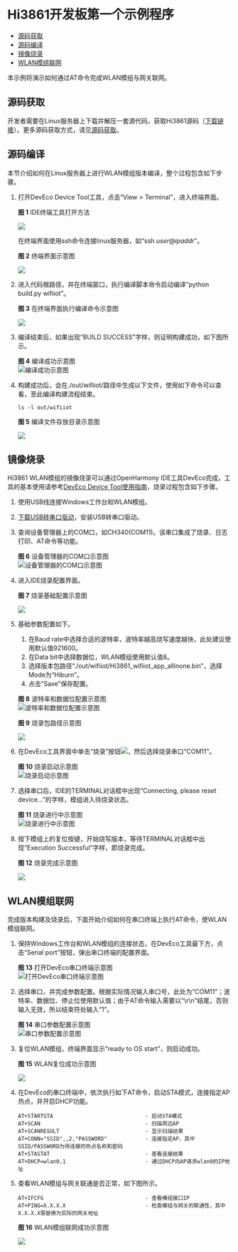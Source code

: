 # Hi3861开发板第一个示例程序<a name="ZH-CN_TOPIC_0000001053302600"></a>

-   [源码获取](#section1545225464016)
-   [源码编译](#section1736014117148)
-   [镜像烧录](#section1610612214150)
-   [WLAN模组联网](#section168257461059)

本示例将演示如何通过AT命令完成WLAN模组与网关联网。

## 源码获取<a name="section1545225464016"></a>

开发者需要在Linux服务器上下载并解压一套源代码，获取Hi3861源码（[下载链接](https://repo.huaweicloud.com/harmonyos/os/1.0/code-1.0.tar.gz)）。更多源码获取方式，请见[源码获取](../get-code/源码获取.md)。

## 源码编译<a name="section1736014117148"></a>

本节介绍如何在Linux服务器上进行WLAN模组版本编译，整个过程包含如下步骤。

1.  打开DevEco Device Tool工具，点击“View \> Terminal”，进入终端界面。

    **图 1**  IDE终端工具打开方法<a name="fig1975813338510"></a>  
    

    ![](figures/zh-cn_image_0000001055040538.png)

    在终端界面使用ssh命令连接linux服务器，如“ssh  _user_@_ipaddr_”。

    **图 2**  终端界面示意图<a name="fig91165301546"></a>  
    

    ![](figures/zh-cn_image_0000001054599199.png)

2.  进入代码根路径，并在终端窗口，执行编译脚本命令启动编译“python build.py wifiiot”。

    **图 3**  在终端界面执行编译命令示意图<a name="fig17727115215612"></a>  
    

    ![](figures/zh-cn_image_0000001055040596.png)

3.  编译结束后，如果出现“BUILD SUCCESS”字样，则证明构建成功，如下图所示。

    **图 4**  编译成功示意图<a name="fig1262101218463"></a>  
    ![](figures/编译成功示意图.png "编译成功示意图")

4.  构建成功后，会在./out/wifiiot/路径中生成以下文件，使用如下命令可以查看，至此编译构建流程结束。

    ```
    ls -l out/wifiiot
    ```

    **图 5**  编译文件存放目录示意图<a name="fig38521346164618"></a>  
    

    ![](figures/zh-cn_image_0000001055040654.png)


## 镜像烧录<a name="section1610612214150"></a>

Hi3861 WLAN模组的镜像烧录可以通过OpenHarmony IDE工具DevEco完成，工具的基本使用请参考[DevEco Device Tool使用指南](https://device.harmonyos.com/cn/docs/ide/user-guides/service_introduction-0000001050166905)，烧录过程包含如下步骤。

1.  使用USB线连接Windows工作台和WLAN模组。
2.  [下载USB转串口驱动](http://www.wch.cn/downloads/CH341SER_EXE.html)，安装USB转串口驱动。
3.  查询设备管理器上的COM口，如CH340\(COM11\)。该串口集成了烧录、日志打印、AT命令等功能。

    **图 6**  设备管理器的COM口示意图<a name="fig85905394917"></a>  
    ![](figures/设备管理器的COM口示意图.png "设备管理器的COM口示意图")

4.  进入IDE烧录配置界面。

    **图 7**  烧录基础配置示意图<a name="fig16939203111472"></a>  
    

    ![](figures/zh-cn_image_0000001054877726.png)

5.  基础参数配置如下。

    1.  在Baud rate中选择合适的波特率，波特率越高烧写速度越快，此处建议使用默认值921600。
    2.  在Data bit中选择数据位，WLAN模组使用默认值8。
    3.  选择版本包路径“./out/wifiiot/Hi3861\_wifiiot\_app\_allinone.bin”，选择Mode为“Hiburn”。
    4.  点击“Save”保存配置。

    **图 8**  波特率和数据位配置示意图<a name="fig4315145184815"></a>  
    ![](figures/波特率和数据位配置示意图.png "波特率和数据位配置示意图")

    **图 9**  烧录包路径示意图<a name="fig105491550185115"></a>  
    

    ![](figures/zh-cn_image_0000001055427138.png)

6.  在DevEco工具界面中单击“烧录”按钮![](figures/zh-cn_image_0000001054443694.png)，然后选择烧录串口“COM11”。

    **图 10**  烧录启动示意图<a name="fig051518341529"></a>  
    ![](figures/烧录启动示意图.png "烧录启动示意图")

7.  选择串口后，IDE的TERMINAL对话框中出现“Connecting, please reset device...”的字样，模组进入待烧录状态。

    **图 11**  烧录进行中示意图<a name="fig233565715549"></a>  
    ![](figures/烧录进行中示意图.png "烧录进行中示意图")

8.  按下模组上的复位按键，开始烧写版本，等待TERMINAL对话框中出现“Execution Successful”字样，即烧录完成。

    **图 12**  烧录完成示意图<a name="fig191921618564"></a>  
    

    ![](figures/zh-cn_image_0000001054802306.png)


## WLAN模组联网<a name="section168257461059"></a>

完成版本构建及烧录后，下面开始介绍如何在串口终端上执行AT命令，使WLAN模组联网。

1.  保持Windows工作台和WLAN模组的连接状态，在DevEco工具最下方，点击“Serial port”按钮，弹出串口终端的配置界面。

    **图 13**  打开DevEco串口终端示意图<a name="fig12489182991119"></a>  
    ![](figures/打开DevEco串口终端示意图.png "打开DevEco串口终端示意图")

2.  选择串口，并完成参数配置。根据实际情况输入串口号，此处为“COM11”；波特率、数据位、停止位使用默认值；由于AT命令输入需要以“\\r\\n”结尾，否则输入无效，所以结束符处输入“1”。

    **图 14**  串口参数配置示意图<a name="fig192312048131213"></a>  
    ![](figures/串口参数配置示意图.png "串口参数配置示意图")

3.  复位WLAN模组，终端界面显示“ready to OS start”，则启动成功。

    **图 15**  WLAN复位成功示意图<a name="fig496084516332"></a>  
    

    ![](figures/3.png)

4.  在DevEco的串口终端中，依次执行如下AT命令，启动STA模式，连接指定AP热点，并开启DHCP功能。

    ```
    AT+STARTSTA                             - 启动STA模式
    AT+SCAN                                 - 扫描周边AP
    AT+SCANRESULT                           - 显示扫描结果
    AT+CONN="SSID",,2,"PASSWORD"            - 连接指定AP，其中SSID/PASSWORD为待连接的热点名称和密码
    AT+STASTAT                              - 查看连接结果
    AT+DHCP=wlan0,1                         - 通过DHCP向AP请求wlan0的IP地址
    ```

5.  查看WLAN模组与网关联通是否正常，如下图所示。

    ```
    AT+IFCFG                                - 查看模组接口IP
    AT+PING=X.X.X.X                         - 检查模组与网关的联通性，其中X.X.X.X需替换为实际的网关地址
    ```

    **图 16**  WLAN模组联网成功示意图<a name="fig1166371318339"></a>  
    

    ![](figures/4.png)


